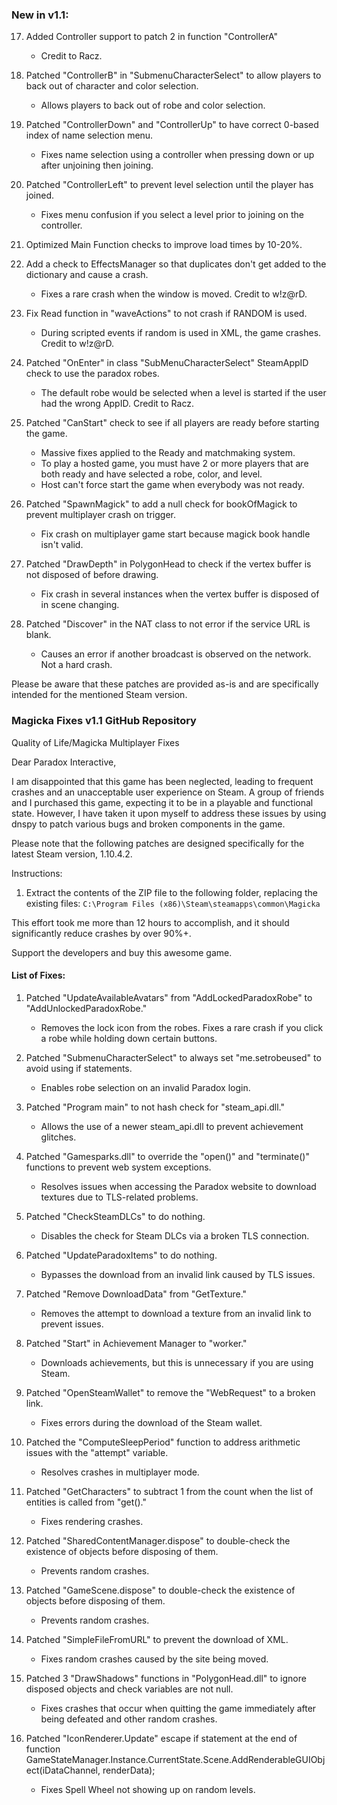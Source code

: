 ### New in v1.1:

17. Added Controller support to patch 2 in function "ControllerA"
    - Credit to Racz.

18. Patched "ControllerB" in "SubmenuCharacterSelect" to allow players to back out of character and color selection.
    - Allows players to back out of robe and color selection.

19. Patched "ControllerDown" and "ControllerUp" to have correct 0-based index of name selection menu.
    - Fixes name selection using a controller when pressing down or up after unjoining then joining.

20. Patched "ControllerLeft" to prevent level selection until the player has joined.
    - Fixes menu confusion if you select a level prior to joining on the controller.

21. Optimized Main Function checks to improve load times by 10-20%.

22. Add a check to EffectsManager so that duplicates don't get added to the dictionary and cause a crash.
    - Fixes a rare crash when the window is moved. Credit to w!z@rD.

23. Fix Read function in "waveActions" to not crash if RANDOM is used.
    - During scripted events if random is used in XML, the game crashes. Credit to w!z@rD.

24. Patched "OnEnter" in class "SubMenuCharacterSelect" SteamAppID check to use the paradox robes.
    - The default robe would be selected when a level is started if the user had the wrong AppID. Credit to Racz.

25. Patched "CanStart" check to see if all players are ready before starting the game.
    - Massive fixes applied to the Ready and matchmaking system.
    - To play a hosted game, you must have 2 or more players that are both ready and have selected a robe, color, and level.
    - Host can't force start the game when everybody was not ready.

26. Patched "SpawnMagick" to add a null check for bookOfMagick to prevent multiplayer crash on trigger.
    - Fix crash on multiplayer game start because magick book handle isn't valid.

27. Patched "DrawDepth" in PolygonHead to check if the vertex buffer is not disposed of before drawing.
    - Fix crash in several instances when the vertex buffer is disposed of in scene changing.

28. Patched "Discover" in the NAT class to not error if the service URL is blank.
    - Causes an error if another broadcast is observed on the network. Not a hard crash.

Please be aware that these patches are provided as-is and are specifically intended for the mentioned Steam version.

### Magicka Fixes v1.1 GitHub Repository

Quality of Life/Magicka Multiplayer Fixes

Dear Paradox Interactive,

I am disappointed that this game has been neglected, leading to frequent crashes and an unacceptable user experience on Steam. A group of friends and I purchased this game, expecting it to be in a playable and functional state. However, I have taken it upon myself to address these issues by using dnspy to patch various bugs and broken components in the game.

Please note that the following patches are designed specifically for the latest Steam version, 1.10.4.2.

Instructions:

1. Extract the contents of the ZIP file to the following folder, replacing the existing files:
   `C:\Program Files (x86)\Steam\steamapps\common\Magicka`

This effort took me more than 12 hours to accomplish, and it should significantly reduce crashes by over 90%+.

Support the developers and buy this awesome game.

#### List of Fixes:

1. Patched "UpdateAvailableAvatars" from "AddLockedParadoxRobe" to "AddUnlockedParadoxRobe."
   - Removes the lock icon from the robes. Fixes a rare crash if you click a robe while holding down certain buttons.

2. Patched "SubmenuCharacterSelect" to always set "me.setrobeused" to avoid using if statements.
   - Enables robe selection on an invalid Paradox login.

3. Patched "Program main" to not hash check for "steam_api.dll."
   - Allows the use of a newer steam_api.dll to prevent achievement glitches.

4. Patched "Gamesparks.dll" to override the "open()" and "terminate()" functions to prevent web system exceptions.
   - Resolves issues when accessing the Paradox website to download textures due to TLS-related problems.

5. Patched "CheckSteamDLCs" to do nothing.
   - Disables the check for Steam DLCs via a broken TLS connection.

6. Patched "UpdateParadoxItems" to do nothing.
   - Bypasses the download from an invalid link caused by TLS issues.

7. Patched "Remove DownloadData" from "GetTexture."
   - Removes the attempt to download a texture from an invalid link to prevent issues.

8. Patched "Start" in Achievement Manager to "worker."
   - Downloads achievements, but this is unnecessary if you are using Steam.

9. Patched "OpenSteamWallet" to remove the "WebRequest" to a broken link.
   - Fixes errors during the download of the Steam wallet.

10. Patched the "ComputeSleepPeriod" function to address arithmetic issues with the "attempt" variable.
    - Resolves crashes in multiplayer mode.

11. Patched "GetCharacters" to subtract 1 from the count when the list of entities is called from "get()."
    - Fixes rendering crashes.

12. Patched "SharedContentManager.dispose" to double-check the existence of objects before disposing of them.
    - Prevents random crashes.

13. Patched "GameScene.dispose" to double-check the existence of objects before disposing of them.
    - Prevents random crashes.

14. Patched "SimpleFileFromURL" to prevent the download of XML.
    - Fixes random crashes caused by the site being moved.

15. Patched 3 "DrawShadows" functions in "PolygonHead.dll" to ignore disposed objects and check variables are not null.
    - Fixes crashes that occur when quitting the game immediately after being defeated and other random crashes.

16. Patched "IconRenderer.Update" escape if statement at the end of function GameStateManager.Instance.CurrentState.Scene.AddRenderableGUIObject(iDataChannel, renderData);
    - Fixes Spell Wheel not showing up on random levels.
